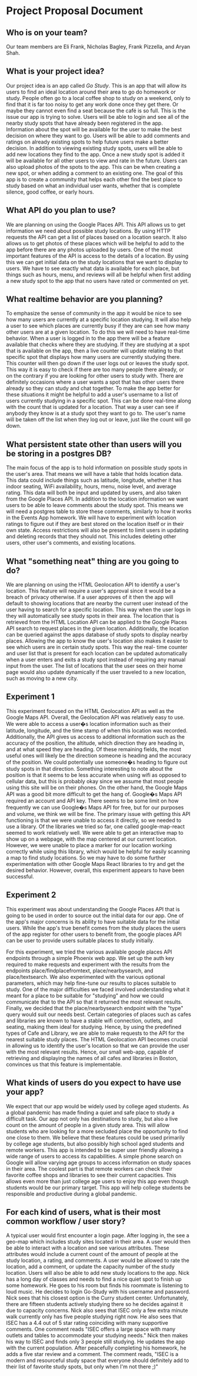 # Project Proposal Document

## Who is on your team?

  Our team members are Eli Frank, Nicholas Bagley, Frank Pizzella,
and Aryan Shah.

## What is your project idea?

  Our project idea is an app called *Go Study*.  This is an app
that will allow its users to find an ideal location around their
area to go do homework or study. People often go to a local coffee
shop to study on a weekend, only to find that it is far too noisy
to get any work done once they get there. Or maybe they cannot even
find a seat because the café is so full. This is the issue our app
is trying to solve.
  Users will be able to login and see all of the nearby
study spots that have already been registered in the app. Information
about the spot will be available for the user to make the best
decision on where they want to go. Users will be able to add comments
and ratings on already existing spots to help future users make a
better decision. In addition to viewing existing study spots, users
will be able to add new locations they find to the app. Once a new
study spot is added it will be available for all other users to view
and rate in the future. Users can also upload photos of the spots to
the app. This can be when creating a new spot, or when adding a
comment to an existing one. The goal of this app is to create a
community that helps each other find the best place to study based
on what an individual user wants, whether that is complete silence,
good coffee, or early hours.


## What API do you plan to use?

  We are planning on using the Google Places API. This API allows us
to get information we need about possible study locations. By using
HTTP requests the API can get a list of places based on a location
search. It also allows us to get photos of these places which will be
helpful to add to the app before there are any photos uploaded by
users. One of the most important features of the API is access to the
details of a location. By using this we can get initial data on the
study locations that we want to display to users. We have to see
exactly what data is available for each place, but things such as
hours, menu, and reviews will all be helpful when first adding a new
study spot to the app that no users have rated or commented on yet.


## What realtime behavior are you planning?

  To emphasize the sense of community in the app it would be nice to
see how many users are currently at a specific location studying.
It will also help a user to see which places are currently busy if
they are can see how many other users are at a given location. To do
this we will need to have real-time behavior. When a user is logged
in to the app there will be a feature available that checks where
they are studying. If they are studying at a spot that is available
on the app, then a live counter will update relating to that specific
spot that displays how many users are currently studying there. This
counter will then go down if the user logs out or leaves the study
spot. This way it is easy to check if there are too many people there
already, or on the contrary if you are looking for other users to
study with.
  There are definitely occasions where a user wants a spot that has
other users there already so they can study and chat together. To
make the app better for these situations it might be helpful to add
a user's username to a list of users currently studying in a specific
spot. This can be done real-time along with the count that is updated
for a location. That way a user can see if anybody they know is at a
study spot they want to go to. The user's name will be taken off the
list when they log out or leave, just like the count will go down.


## What persistent state other than users will you be storing in a postgres DB?

  The main focus of the app is to hold information on possible study
spots in the user's area. That means we will have a table that
holds location data. This data could include things such as latitude,
longitude, whether it has indoor seating, WiFi availability, hours,
menu, noise level, and average rating. This data will both be input
and updated by users, and also taken from the Google Places API.
  In addition to the location information we want users to be able
to leave comments about the study spot. This means we will need a
postgres table to store these comments, similarly to how it works in
the Events App homework. We will have to experiment with location
ratings to figure out if they are best stored on the location itself
or in their own state. Access restrictions will also be present to
limit users in updating and deleting records that they should not.
This includes deleting other users, other user's comments, and
existing locations.

## What "something neat" thing are you going to do?

  We are planning on using the HTML Geolocation API to identify a
user's location. This feature will require a user's approval since
it would be a breach of privacy otherwise. If a user approves of it
then the app will default to showing locations that are nearby the
current user instead of the user having to search for a specific
location. This way when the user logs in they will automatically see
study spots in their area. The location that is retrieved from the
HTML Location API can be applied to the Google Places API search to
request places in the given location. Additionally, the location
can be queried against the apps database of study spots to display
nearby places.
  Allowing the app to know the user's location also makes it easier
to see which users are in certain study spots. This way the real-
time counter and user list that is present for each location can be
updated automatically when a user enters and exits a study spot
instead of requiring any manual input from the user. The list of
locations that the user sees on their home page would also update
dynamically if the user traveled to a new location, such as moving
to a new city.

## Experiment 1

This experiment focused on the HTML Geolocation API as well as the
Google Maps API. Overall, the Geolocation API was relatively easy
to use. We were able to access a user�s location information such
as their latitude, longitude, and the time stamp of when this
location was recorded. Additionally, the API gives us access to
additional information such as the accuracy of the position, the
altitude, which direction they are heading in, and at what speed
they are heading. Of these remaining fields, the most useful ones
will likely be the direction someone is heading and the accuracy of
the position. We could potentially use someone�s heading to figure
out study spots in that direction. Something interesting to note
about the position is that it seems to be less accurate when using
wifi as opposed to cellular data, but this is probably okay since we
assume that most people using this site will be on their phones. On
the other hand, the Google Maps API was a good bit more difficult to
get the hang of. Google�s Maps API required an account and API key.
There seems to be some limit on how frequently we can use Google�s
Maps API for free, but for our purposes and volume, we think we will
be fine. The primary issue with getting this API functioning is that
we were unable to access it directly, so we needed to use a library.
Of the libraries we tried so far, one called google-map-react seemed
to work relatively well. We were able to get an interactive map to
show up on a webpage, with the map centered at our current location.
However, we were unable to place a marker for our location working
correctly while using this library, which would be helpful for
easily scanning a map to find study locations. So we may have to
do some further experimentation with other Google Maps React
libraries to try and get the desired behavior. However, overall,
this experiment appears to have been successful.  

## Experiment 2

This experiment was about understanding the Google Places API that
is going to be used in order to source out the initial data for our
app. One of the app's major concerns is its ability to have suitable
data for the initial users. While the app's true benefit comes from
the study places the users of the app register for other users to
benefit from, the google places API can be user to provide users
suitable places to study initially.

For this experiment, we tried the various available google places API
endpoints through a simple Phoenix web app. We set up the auth key
required to make requests and experiment with the results from the
endpoints place/findplacefromtext, place/nearbysearch, and
place/textsearch. We also experimented with the various optional
parameters, which may help fine-tune our results to places suitable
to study. One of the major difficulties we faced involved
understanding what it meant for a place to be suitable for "studying"
and how we could communicate that to the API so that it returned
the most relevant results. Finally, we decided that the
place/nearbysearch endpoint with the "type" query would suit our
needs best. Certain categories of places such as cafes and libraries
are known to have a stable wifi connection, outlets, and seating,
making them ideal for studying. Hence, by using the predefined types
of Cafe and Library, we are able to make requests to the API for the
nearest suitable study places. The HTML Geolocation API becomes
crucial in allowing us to identify the user's location so that we
can provide the user with the most relevant results. Hence, our small
web-app, capable of retrieving and displaying the names of all cafes
and libraries in Boston, convinces us that this feature is
implementable.

## What kinds of users do you expect to have use your app?
  We expect that our app would be widely used by college aged
students. As a global pandemic has made finding a quiet and safe
place to study a difficult task. Our app not only has destinations
to study, but also a live count on the amount of people in a given
study area. This will allow students who are looking for a more
secluded place the opportunity to find one close to them. We believe
that these features could be used primarily by college age students,
but also possibly high school aged students and remote workers.
  This app is intended to be super user friendly allowing a wide
range of users to access its capabilities. A simple phone search
on Google will allow varying age groups to access information
on study spaces in their area. The coolest part is that remote
workers can check their favorite coffee shops and libraries
to see their current capacities. This allows even more than
just college age users to enjoy this app even though students
would be our primary target. This app will help college students
be responsible and productive during a global pandemic.

## For each kind of users, what is their most common workflow / user story?
  A typical user would first encounter a login page. After logging in, the
see a geo-map which includes study sites located in their area. A user
would then be able to interact with a location and see various attributes.
These attributes would include a current count of the amount of people
at the study location, a rating, and comments. A user would be allowed
to rate the location, add a comment, or update the capacity number of
the study location. Users will also be able to add new study locations
to the app.
  Nick has a long day of classes and needs to find a nice quiet spot to
finish up some homework. He goes to his room but finds his roommate is
listening to loud music. He decides to login Go-Study with his username
and password. Nick sees that his closest option is the Curry student
center. Unfortunately, there are fifteen students actively studying
there so he decides against it due to capacity concerns.
Nick also sees that ISEC only a few extra minute walk currently only
has five people studying right now. He also sees that ISEC has a 4.4
out of 5 star rating coinciding  with many supportive comments.
One comment reads "ISEC offers a large space with many outlets and
tables to accommodate your studying needs." Nick then makes his
way to ISEC and finds only 3 people still studying. He updates
the app with the current population. After peacefully  completing his
homework, he adds a five star review and a comment. The comment
reads, "ISEC is a modern and resourceful study space that everyone
should definitely add to their list of favorite study spots,
but only when I'm not there ;)"
